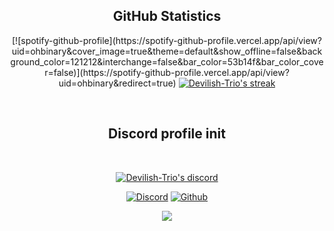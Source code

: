   <h2 align="center">GitHub Statistics </h2>

<p align="center">
  [![spotify-github-profile](https://spotify-github-profile.vercel.app/api/view?uid=ohbinary&cover_image=true&theme=default&show_offline=false&background_color=121212&interchange=false&bar_color=53b14f&bar_color_cover=false)](https://spotify-github-profile.vercel.app/api/view?uid=ohbinary&redirect=true)
    <a href="https://github.com/Devilish-Trio">
        <img title="Devilish-Trio stats" alt="Devilish-Trio's streak" src="https://github-readme-streak-stats.herokuapp.com/?user=Devilish-Trio&theme=dark&hide_border=true&stroke=f53b3b"/>
    </a>
</p><br>
<h2 align="center">Discord profile init</h2><br>
  <p align="center">
    <a href="https://discord.gg/Zvut5jtCDz">
        <img title="Illustrious discord" alt="Devilish-Trio's discord" src="https://discord.c99.nl/widget/theme-3/741322359708975154.png"/>
    </a>
</p>


<p align="center">
    <a href="https://discord.gg/Zvut5jtCDz">
   <img alt="Discord" src="https://img.shields.io/badge/Discord-dismay%233913-7289DA?style=for-the-badge&logo=discord&logoColor=7289DA&logoWidth=10&labelColor=000'"></a>  
  <a href="https://github.com/Devilish-Trio">
   <img alt="Github" src="https://img.shields.io/github/followers/Devilish-Trio?color=7289DA&logo=github&label=Followers&style=for-the-badge&logoWidth=10&labelColor=000'"></a>   
</p>

<div align='center'>

![](https://komarev.com/ghpvc/?username=Devilish-Trio&label=Profile+Views)

</div>
